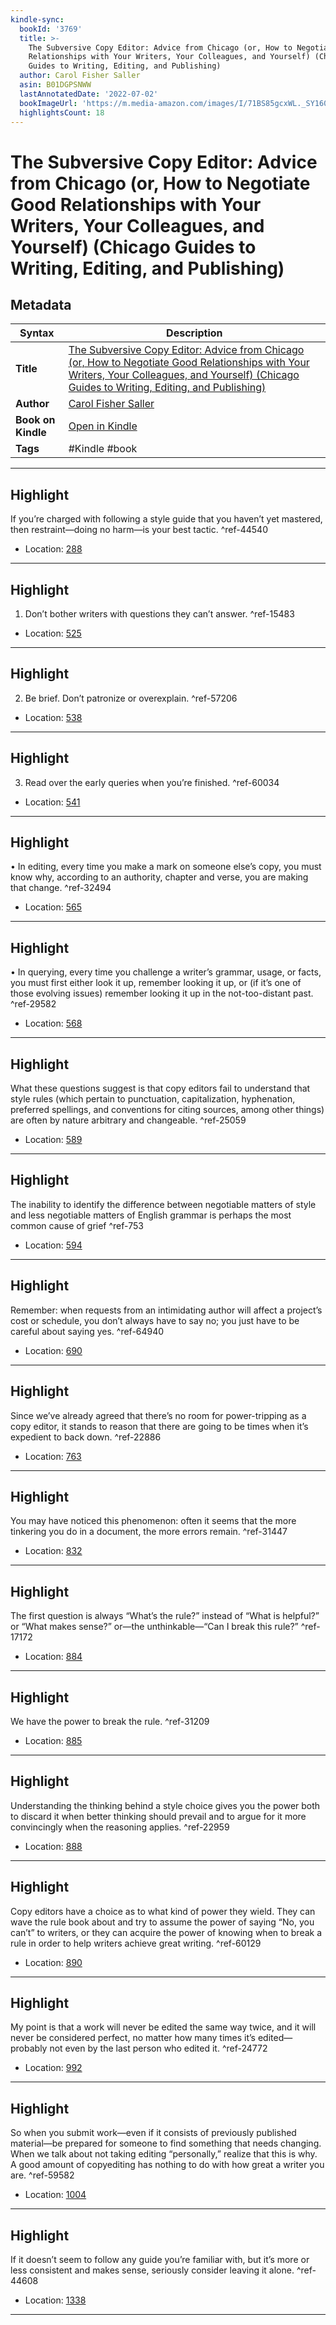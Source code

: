 ```yaml
---
kindle-sync:
  bookId: '3769'
  title: >-
    The Subversive Copy Editor: Advice from Chicago (or, How to Negotiate Good
    Relationships with Your Writers, Your Colleagues, and Yourself) (Chicago
    Guides to Writing, Editing, and Publishing)
  author: Carol Fisher Saller
  asin: B01DGPSNWW
  lastAnnotatedDate: '2022-07-02'
  bookImageUrl: 'https://m.media-amazon.com/images/I/71BS85gcxWL._SY160.jpg'
  highlightsCount: 18
---
```

# The Subversive Copy Editor: Advice from Chicago (or, How to Negotiate Good Relationships with Your Writers, Your Colleagues, and Yourself) (Chicago Guides to Writing, Editing, and Publishing)

## Metadata

| Syntax | Description |
| ---------- | ---------- |
| **Title** | [The Subversive Copy Editor: Advice from Chicago (or, How to Negotiate Good Relationships with Your Writers, Your Colleagues, and Yourself) (Chicago Guides to Writing, Editing, and Publishing)](https://www.amazon.com/dp/B01DGPSNWW) |
| **Author** | [Carol Fisher Saller](https://www.amazon.comundefined) |
| **Book on Kindle** | <a href="kindle://book?action=open&asin=B01DGPSNWW" target="_blank">Open in Kindle</a> |
| **Tags** | #Kindle #book |

---

## Highlight

If you’re charged with following a style guide that you haven’t yet mastered, then restraint—doing no harm—is your best tactic. ^ref-44540

- Location: [288](kindle://book?action=open&asin=B01DGPSNWW&location=288)

---
## Highlight

1. Don’t bother writers with questions they can’t answer. ^ref-15483

- Location: [525](kindle://book?action=open&asin=B01DGPSNWW&location=525)

---
## Highlight

2. Be brief. Don’t patronize or overexplain. ^ref-57206

- Location: [538](kindle://book?action=open&asin=B01DGPSNWW&location=538)

---
## Highlight

3. Read over the early queries when you’re finished. ^ref-60034

- Location: [541](kindle://book?action=open&asin=B01DGPSNWW&location=541)

---
## Highlight

• In editing, every time you make a mark on someone else’s copy, you must know why, according to an authority, chapter and verse, you are making that change. ^ref-32494

- Location: [565](kindle://book?action=open&asin=B01DGPSNWW&location=565)

---
## Highlight

• In querying, every time you challenge a writer’s grammar, usage, or facts, you must first either look it up, remember looking it up, or (if it’s one of those evolving issues) remember looking it up in the not-too-distant past. ^ref-29582

- Location: [568](kindle://book?action=open&asin=B01DGPSNWW&location=568)

---
## Highlight

What these questions suggest is that copy editors fail to understand that style rules (which pertain to punctuation, capitalization, hyphenation, preferred spellings, and conventions for citing sources, among other things) are often by nature arbitrary and changeable. ^ref-25059

- Location: [589](kindle://book?action=open&asin=B01DGPSNWW&location=589)

---
## Highlight

The inability to identify the difference between negotiable matters of style and less negotiable matters of English grammar is perhaps the most common cause of grief ^ref-753

- Location: [594](kindle://book?action=open&asin=B01DGPSNWW&location=594)

---
## Highlight

Remember: when requests from an intimidating author will affect a project’s cost or schedule, you don’t always have to say no; you just have to be careful about saying yes. ^ref-64940

- Location: [690](kindle://book?action=open&asin=B01DGPSNWW&location=690)

---
## Highlight

Since we’ve already agreed that there’s no room for power-tripping as a copy editor, it stands to reason that there are going to be times when it’s expedient to back down. ^ref-22886

- Location: [763](kindle://book?action=open&asin=B01DGPSNWW&location=763)

---
## Highlight

You may have noticed this phenomenon: often it seems that the more tinkering you do in a document, the more errors remain. ^ref-31447

- Location: [832](kindle://book?action=open&asin=B01DGPSNWW&location=832)

---
## Highlight

The first question is always “What’s the rule?” instead of “What is helpful?” or “What makes sense?” or—the unthinkable—“Can I break this rule?” ^ref-17172

- Location: [884](kindle://book?action=open&asin=B01DGPSNWW&location=884)

---
## Highlight

We have the power to break the rule. ^ref-31209

- Location: [885](kindle://book?action=open&asin=B01DGPSNWW&location=885)

---
## Highlight

Understanding the thinking behind a style choice gives you the power both to discard it when better thinking should prevail and to argue for it more convincingly when the reasoning applies. ^ref-22959

- Location: [888](kindle://book?action=open&asin=B01DGPSNWW&location=888)

---
## Highlight

Copy editors have a choice as to what kind of power they wield. They can wave the rule book about and try to assume the power of saying “No, you can’t” to writers, or they can acquire the power of knowing when to break a rule in order to help writers achieve great writing. ^ref-60129

- Location: [890](kindle://book?action=open&asin=B01DGPSNWW&location=890)

---
## Highlight

My point is that a work will never be edited the same way twice, and it will never be considered perfect, no matter how many times it’s edited—probably not even by the last person who edited it. ^ref-24772

- Location: [992](kindle://book?action=open&asin=B01DGPSNWW&location=992)

---
## Highlight

So when you submit work—even if it consists of previously published material—be prepared for someone to find something that needs changing. When we talk about not taking editing “personally,” realize that this is why. A good amount of copyediting has nothing to do with how great a writer you are. ^ref-59582

- Location: [1004](kindle://book?action=open&asin=B01DGPSNWW&location=1004)

---
## Highlight

If it doesn’t seem to follow any guide you’re familiar with, but it’s more or less consistent and makes sense, seriously consider leaving it alone. ^ref-44608

- Location: [1338](kindle://book?action=open&asin=B01DGPSNWW&location=1338)

---

